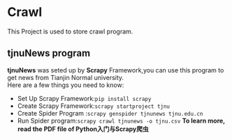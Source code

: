 # Crawl
This Project is used to store crawl program.
## tjnuNews program
**tjnuNews** was seted up by **Scrapy** Framework,you can use this program to get news from Tianjin Normal university.<br>
Here are a few things you need to know:<br>
* Set Up Scrapy Framework:```pip install scrapy```
* Create Scrapy Framework:```scrapy startproject tjnu```
* Create Spider Program :```scrapy genspider tjnunews tjnu.edu.cn```
* Run Spider program:```scrapy crawl tjnunews -o tjnu.csv```
**To learn more, read the PDF file of Python入门与Scrapy爬虫**
